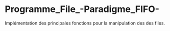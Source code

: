 # Programme_File_-Paradigme_FIFO-
Implémentation des principales fonctions pour la manipulation des des files.
